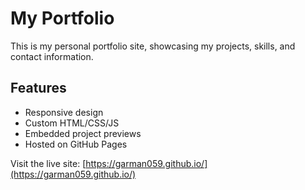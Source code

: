 # My Portfolio

This is my personal portfolio site, showcasing my projects, skills, and contact information.

## Features

- Responsive design
- Custom HTML/CSS/JS
- Embedded project previews
- Hosted on GitHub Pages

Visit the live site: [https://garman059.github.io/](https://garman059.github.io/)
